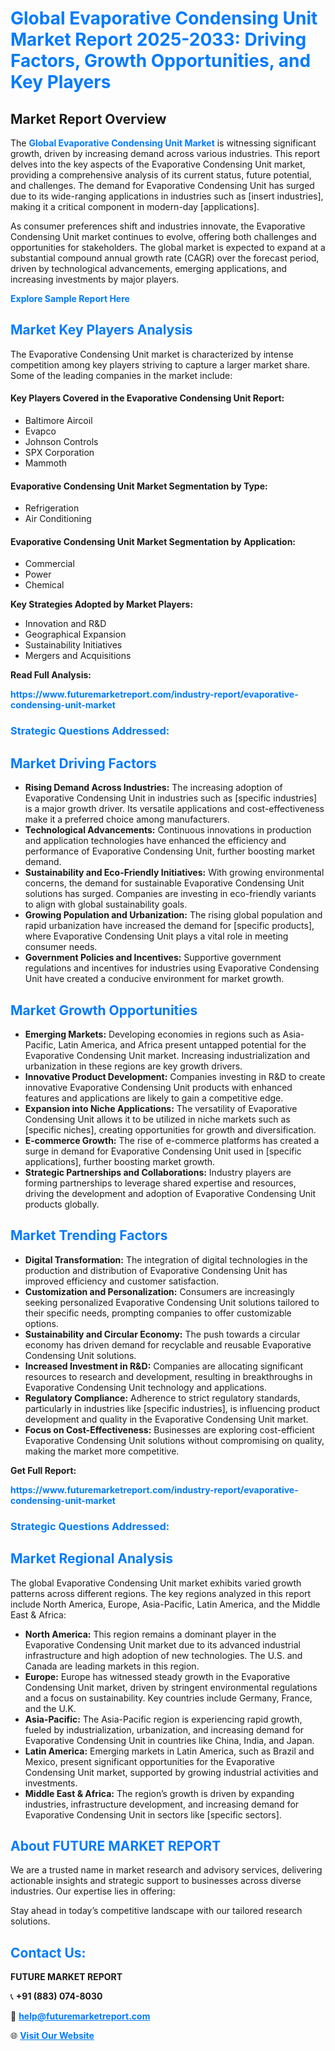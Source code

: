 <h1 style="color: #007BFF;">Global Evaporative Condensing Unit Market Report 2025-2033: Driving Factors, Growth Opportunities, and Key Players</h1>

<section id="overview">
<h2>Market Report Overview</h2>
<p>The <a href="https://www.futuremarketreport.com/industry-report/evaporative-condensing-unit-market" style="color: #007BFF; text-decoration: none;"><strong>Global Evaporative Condensing Unit Market</strong></a> is witnessing significant growth, driven by increasing demand across various industries. This report delves into the key aspects of the Evaporative Condensing Unit market, providing a comprehensive analysis of its current status, future potential, and challenges. The demand for Evaporative Condensing Unit has surged due to its wide-ranging applications in industries such as [insert industries], making it a critical component in modern-day [applications].</p>
<p>As consumer preferences shift and industries innovate, the Evaporative Condensing Unit market continues to evolve, offering both challenges and opportunities for stakeholders. The global market is expected to expand at a substantial compound annual growth rate (CAGR) over the forecast period, driven by technological advancements, emerging applications, and increasing investments by major players.</p>
</section>

<section id="overview">
<p><a href="https://www.futuremarketreport.com/request-sample/reportId=57473" style="color: #007BFF; text-decoration: none;"><strong>Explore Sample Report Here</strong></a></p>
</section>

<section id="key-players">
<h2 style="color: #007BFF;">Market Key Players Analysis</h2>
<p>The Evaporative Condensing Unit market is characterized by intense competition among key players striving to capture a larger market share. Some of the leading companies in the market include:</p>
<h4>Key Players Covered in the Evaporative Condensing Unit Report:</h4>
<ul><li>Baltimore Aircoil</li><li>Evapco</li><li>Johnson Controls</li><li>SPX Corporation</li><li>Mammoth</li></ul>
<h4>Evaporative Condensing Unit Market Segmentation by Type:</h4>
<ul><li>Refrigeration</li><li>Air Conditioning</li></ul>

<h4>Evaporative Condensing Unit Market Segmentation by Application:</h4>
<ul><li>Commercial</li><li>Power</li><li>Chemical</li></ul>
<p><strong>Key Strategies Adopted by Market Players:</strong></p>
<ul>
<li>Innovation and R&D</li>
<li>Geographical Expansion</li>
<li>Sustainability Initiatives</li>
<li>Mergers and Acquisitions</li>
</ul>
</section>

<section>
<p><strong>Read Full Analysis: </strong></p><a href="https://www.futuremarketreport.com/industry-report/evaporative-condensing-unit-market" style="color: #007BFF; text-decoration: none;"><strong>https://www.futuremarketreport.com/industry-report/evaporative-condensing-unit-market</strong></a>
<h3 style="color: #007BFF;">Strategic Questions Addressed:</h3>
</section>

<section id="driving-factors">
<h2 style="color: #007BFF;">Market Driving Factors</h2>
<ul>
<li><strong>Rising Demand Across Industries:</strong> The increasing adoption of Evaporative Condensing Unit in industries such as [specific industries] is a major growth driver. Its versatile applications and cost-effectiveness make it a preferred choice among manufacturers.</li>
<li><strong>Technological Advancements:</strong> Continuous innovations in production and application technologies have enhanced the efficiency and performance of Evaporative Condensing Unit, further boosting market demand.</li>
<li><strong>Sustainability and Eco-Friendly Initiatives:</strong> With growing environmental concerns, the demand for sustainable Evaporative Condensing Unit solutions has surged. Companies are investing in eco-friendly variants to align with global sustainability goals.</li>
<li><strong>Growing Population and Urbanization:</strong> The rising global population and rapid urbanization have increased the demand for [specific products], where Evaporative Condensing Unit plays a vital role in meeting consumer needs.</li>
<li><strong>Government Policies and Incentives:</strong> Supportive government regulations and incentives for industries using Evaporative Condensing Unit have created a conducive environment for market growth.</li>
</ul>
</section>

<section id="growth-opportunities">
<h2 style="color: #007BFF;">Market Growth Opportunities</h2>
<ul>
<li><strong>Emerging Markets:</strong> Developing economies in regions such as Asia-Pacific, Latin America, and Africa present untapped potential for the Evaporative Condensing Unit market. Increasing industrialization and urbanization in these regions are key growth drivers.</li>
<li><strong>Innovative Product Development:</strong> Companies investing in R&D to create innovative Evaporative Condensing Unit products with enhanced features and applications are likely to gain a competitive edge.</li>
<li><strong>Expansion into Niche Applications:</strong> The versatility of Evaporative Condensing Unit allows it to be utilized in niche markets such as [specific niches], creating opportunities for growth and diversification.</li>
<li><strong>E-commerce Growth:</strong> The rise of e-commerce platforms has created a surge in demand for Evaporative Condensing Unit used in [specific applications], further boosting market growth.</li>
<li><strong>Strategic Partnerships and Collaborations:</strong> Industry players are forming partnerships to leverage shared expertise and resources, driving the development and adoption of Evaporative Condensing Unit products globally.</li>
</ul>
</section>

<section id="trending-factors">
<h2 style="color: #007BFF;">Market Trending Factors</h2>
<ul>
<li><strong>Digital Transformation:</strong> The integration of digital technologies in the production and distribution of Evaporative Condensing Unit has improved efficiency and customer satisfaction.</li>
<li><strong>Customization and Personalization:</strong> Consumers are increasingly seeking personalized Evaporative Condensing Unit solutions tailored to their specific needs, prompting companies to offer customizable options.</li>
<li><strong>Sustainability and Circular Economy:</strong> The push towards a circular economy has driven demand for recyclable and reusable Evaporative Condensing Unit solutions.</li>
<li><strong>Increased Investment in R&D:</strong> Companies are allocating significant resources to research and development, resulting in breakthroughs in Evaporative Condensing Unit technology and applications.</li>
<li><strong>Regulatory Compliance:</strong> Adherence to strict regulatory standards, particularly in industries like [specific industries], is influencing product development and quality in the Evaporative Condensing Unit market.</li>
<li><strong>Focus on Cost-Effectiveness:</strong> Businesses are exploring cost-efficient Evaporative Condensing Unit solutions without compromising on quality, making the market more competitive.</li>
</ul>
</section>

<section>
<p><strong>Get Full Report: </strong></p><a href="https://www.futuremarketreport.com/industry-report/evaporative-condensing-unit-market" style="color: #007BFF; text-decoration: none;"><strong>https://www.futuremarketreport.com/industry-report/evaporative-condensing-unit-market</strong></a>
<h3 style="color: #007BFF;">Strategic Questions Addressed:</h3>
</section>


<section id="regional-analysis">
<h2 style="color: #007BFF;">Market Regional Analysis</h2>
<p>The global Evaporative Condensing Unit market exhibits varied growth patterns across different regions. The key regions analyzed in this report include North America, Europe, Asia-Pacific, Latin America, and the Middle East & Africa:</p>
<ul>
<li><strong>North America:</strong> This region remains a dominant player in the Evaporative Condensing Unit market due to its advanced industrial infrastructure and high adoption of new technologies. The U.S. and Canada are leading markets in this region.</li>
<li><strong>Europe:</strong> Europe has witnessed steady growth in the Evaporative Condensing Unit market, driven by stringent environmental regulations and a focus on sustainability. Key countries include Germany, France, and the U.K.</li>
<li><strong>Asia-Pacific:</strong> The Asia-Pacific region is experiencing rapid growth, fueled by industrialization, urbanization, and increasing demand for Evaporative Condensing Unit in countries like China, India, and Japan.</li>
<li><strong>Latin America:</strong> Emerging markets in Latin America, such as Brazil and Mexico, present significant opportunities for the Evaporative Condensing Unit market, supported by growing industrial activities and investments.</li>
<li><strong>Middle East & Africa:</strong> The region’s growth is driven by expanding industries, infrastructure development, and increasing demand for Evaporative Condensing Unit in sectors like [specific sectors].</li>
</ul>
</section>

<footer>
<h2 style="color: #007BFF;">About FUTURE MARKET REPORT</h2>
<p>We are a trusted name in market research and advisory services, delivering actionable insights and strategic support to businesses across diverse industries. Our expertise lies in offering:</p>

<p>Stay ahead in today’s competitive landscape with our tailored research solutions.</p>

<h2 style="color: #007BFF;">Contact Us:</h2>
<p><strong>FUTURE MARKET REPORT</strong></p>
<p>📞 <strong>+91 (883) 074-8030</strong></p>
<p>📧 <strong><a href="mailto:help@futuremarketreport.com" style="color: #007BFF;">help@futuremarketreport.com</a></strong></p>
<p>🌐 <strong><a href="https://www.futuremarketreport.com/" style="color: #007BFF;">Visit Our Website</a></strong></p>
</footer>